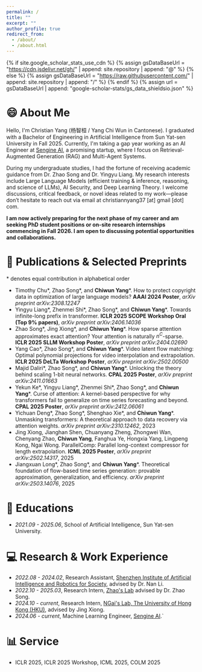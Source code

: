```yaml
---
permalink: /
title: ""
excerpt: ""
author_profile: true
redirect_from: 
  - /about/
  - /about.html
---
```

{% if site.google_scholar_stats_use_cdn %}
{% assign gsDataBaseUrl = "https://cdn.jsdelivr.net/gh/" | append: site.repository | append: "@" %}
{% else %}
{% assign gsDataBaseUrl = "https://raw.githubusercontent.com/" | append: site.repository | append: "/" %}
{% endif %}
{% assign url = gsDataBaseUrl | append: "google-scholar-stats/gs_data_shieldsio.json" %}

<span class='anchor' id='about-me'></span>

# 😄 About Me

Hello, I'm Christian Yang (杨智桓 / Yang Chi Wun in Cantonese). I graduated with a Bachelor of Engineering in Artificial Intelligence from Sun Yat-sen University in Fall 2025. Currently, I'm taking a gap year working as an AI Engineer at [Sengine AI](https://sengine.ai/home), a promising startup, where I focus on Retrieval-Augmented Generation (RAG) and Multi-Agent Systems.

During my undergraduate studies, I had the fortune of receiving academic guidance from Dr. Zhao Song and Dr. Yingyu Liang. My research interests include Large Language Models (efficient training & inference, reasoning, and science of LLMs), AI Security, and Deep Learning Theory. I welcome discussions, critical feedback, or novel ideas related to my work—please don’t hesitate to reach out via email at christiannyang37 [at] gmail [dot] com.

**I am now actively preparing for the next phase of my career and am seeking PhD student positions or on-site research internships commencing in Fall 2026. I am open to discussing potential opportunities and collaborations.**

# 📝 Publications & Selected Preprints

\* denotes equal contribution in alphabetical order

* Timothy Chu\*, Zhao Song\*, and **Chiwun Yang**\*. How to protect copyright data in optimization of large language models? **AAAI 2024 Poster**, *arXiv preprint arXiv:2308.12247*
* Yingyu Liang\*, Zhenmei Shi\*, Zhao Song\*, and **Chiwun Yang**\*. Towards infinite-long prefix in transformer. **ICLR 2025 SCOPE Workshop Oral (Top 9% papers)**, *arXiv preprint arXiv:2406.14036*
* Zhao Song\*, Jing Xiong\*, and **Chiwun Yang**\*. How sparse attention approximates exact attention? Your attention is naturally $n^C$-sparse. **ICLR 2025 SLLM Workshop Poster**, *arXiv preprint arXiv:2404.02690*
* Yang Cao\*, Zhao Song\*, and **Chiwun Yang**\*. Video latent flow matching: Optimal polynomial projections for video interpolation and extrapolation. **ICLR 2025 DeLTa Workshop Poster**, *arXiv preprint arXiv:2502.00500*
* Majid Daliri\*, Zhao Song\*, and **Chiwun Yang**\*. Unlocking the theory behind scaling 1-bit neural networks. **CPAL 2025 Poster**, *arXiv preprint arXiv:2411.01663*
* Yekun Ke\*, Yingyu Liang\*, Zhenmei Shi\*, Zhao Song\*, and **Chiwun Yang**\*. Curse of attention: A kernel-based perspective for why transformers fail to generalize on time series forecasting and beyond. **CPAL 2025 Poster**, *arXiv preprint arXiv:2412.06061*
* Yichuan Deng\*, Zhao Song\*, Shenghao Xie\*, and **Chiwun Yang**\*. Unmasking transformers: A theoretical approach to data recovery via attention weights. *arXiv preprint arXiv:2310.12462*, 2023
* Jing Xiong, Jianghan Shen, Chuanyang Zheng, Zhongwei Wan, Chenyang Zhao, **Chiwun Yang**, Fanghua Ye, Hongxia Yang, Lingpeng Kong, Ngai Wong. ParallelComp: Parallel long-context compressor for length extrapolation. **ICML 2025 Poster**, *arXiv preprint arXiv:2502.14317*, 2025
* Jiangxuan Long\*, Zhao Song\*, and **Chiwun Yang**\*. Theoretical foundation of flow-based time series generation: provable approximation, generalization, and efficiency. *arXiv preprint arXiv:2503.14076*, 2025

# 📖 Educations

- *2021.09 - 2025.06*, School of Artificial Intelligence, Sun Yat-sen University.

# 💻 Research & Work Experience

- *2022.08 - 2024.02*, Research Assistant, [Shenzhen Institute of Artificial Intelligence and Robotics for Society](https://airs.cuhk.edu.cn/en), advised by Dr. Nan Li.
- *2022.10 - 2025.03*, Research Intern, [Zhao's Lab](https://www.youtube.com/@zhaosong2031) advised by Dr. Zhao Song.
- *2024.10 - current*, Research Intern, [NGai's Lab, The University of Hong Kong (HKU)](https://www.eee.hku.hk/~nwong/), advised by Jing Xiong.
- *2024.06 - current*, Machine Learning Engineer, [Sengine AI](https://sengine.ai/home).`

# 📊 Service

- ICLR 2025, ICLR 2025 Workshop, ICML 2025, COLM 2025
